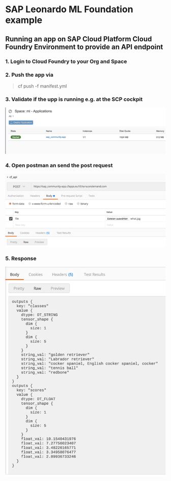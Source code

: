 # SAP Leonardo ML Foundation example
## Running an app on SAP Cloud Platform Cloud Foundry Environment to provide an API endpoint

### 1. Login to Cloud Foundry to your Org and Space

### 2. Push the app via

> cf push -f manifest.yml

### 3. Validate if the upp is running e.g. at the SCP cockpit

  ![Alt text](/cockpit.png?raw=true "Execute the locval API")

  
### 4. Open postman an send the post request  
  
  ![Alt text](/postman11.png?raw=true "Execute the locval API")
  
### 5. Response  
  
  ![Alt text](/postman12.png?raw=true "Execute the locval API")
